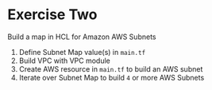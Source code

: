 # Exercise Two

Build a map in HCL for Amazon AWS Subnets

1. Define Subnet Map value(s) in ```main.tf```
2. Build VPC with VPC module
3. Create AWS resource in ```main.tf``` to build an AWS subnet
4. Iterate over Subnet Map to build ```4``` or more AWS Subnets